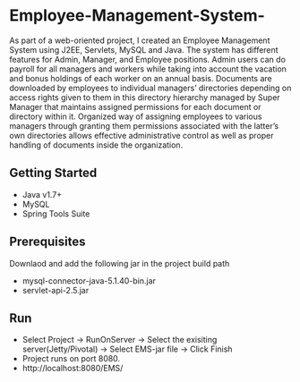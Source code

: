 # Employee-Management-System-
As part of a web-oriented project, I created an Employee Management System using J2EE, Servlets, MySQL and Java. The system has different features for Admin, Manager, and Employee positions. Admin users can do payroll for all managers and workers while taking into account the vacation and bonus holdings of each worker on an annual basis. Documents are downloaded by employees to individual managers’ directories depending on access rights given to them in this directory hierarchy managed by Super Manager that maintains assigned permissions for each document or directory within it. Organized way of assigning employees to various managers through granting them permissions associated with the latter’s own directories allows effective administrative control as well as proper handling of documents inside the organization.

## Getting Started
* Java v1.7+
* MySQL
* Spring Tools Suite

## Prerequisites
Downlaod and add the following jar in the project build path
* mysql-connector-java-5.1.40-bin.jar
* servlet-api-2.5.jar

## Run
* Select Project -> RunOnServer -> Select the exisiting server(Jetty/Pivotal) -> Select EMS-jar file -> Click Finish
* Project runs on port 8080.
* http://localhost:8080/EMS/
